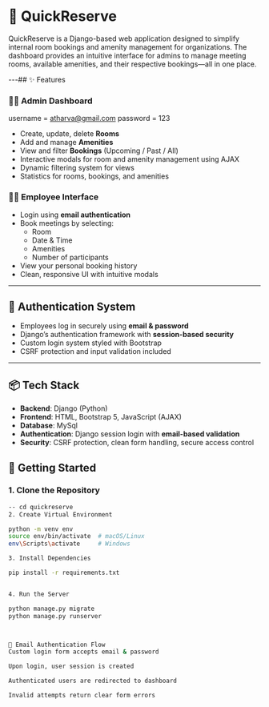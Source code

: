 # 🏢 QuickReserve 


QuickReserve is a Django-based web application designed to simplify internal room bookings and amenity management for organizations. The dashboard provides an intuitive interface for admins to manage meeting rooms, available amenities, and their respective bookings—all in one place.

---## ✨ Features


### 👨‍💼 Admin Dashboard
username = atharva@gmail.com
password = 123
- Create, update, delete **Rooms**
- Add and manage **Amenities**
- View and filter **Bookings** (Upcoming / Past / All)
- Interactive modals for room and amenity management using AJAX
- Dynamic filtering system for views
- Statistics for rooms, bookings, and amenities

### 👩‍💻 Employee Interface
- Login using **email authentication**
- Book meetings by selecting:
  - Room
  - Date & Time
  - Amenities
  - Number of participants
- View your personal booking history
- Clean, responsive UI with intuitive modals

---

## 🔐 Authentication System

- Employees log in securely using **email & password**
- Django’s authentication framework with **session-based security**
- Custom login system styled with Bootstrap
- CSRF protection and input validation included

---

## 📦 Tech Stack

- **Backend**: Django (Python)
- **Frontend**: HTML, Bootstrap 5, JavaScript (AJAX)
- **Database**: MySql
- **Authentication**: Django session login with **email-based validation**
- **Security**: CSRF protection, clean form handling, secure access control

## 🚀 Getting Started

### 1. Clone the Repository

```bash
-- cd quickreserve
2. Create Virtual Environment

python -m venv env
source env/bin/activate  # macOS/Linux
env\Scripts\activate     # Windows

3. Install Dependencies

pip install -r requirements.txt


4. Run the Server

python manage.py migrate
python manage.py runserver



📧 Email Authentication Flow
Custom login form accepts email & password

Upon login, user session is created

Authenticated users are redirected to dashboard

Invalid attempts return clear form errors


